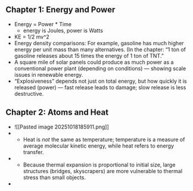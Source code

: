 ## Chapter 1: Energy and Power
- Energy = Power * Time
	- energy is Joules, power is Watts
- KE = 1/2 mv^2
- Energy density comparisons: For example, gasoline has much higher energy per unit mass than many alternatives. (In the chapter: “1 ton of gasoline releases about 15 times the energy of 1 ton of TNT.”
- A square mile of solar panels could produce as much power as a conventional power plant (depending on conditions) — showing scale issues in renewable energy.
- “Explosiveness” depends not just on total energy, but how quickly it is released (power) — fast release leads to damage; slow release is less destructive.
## Chapter 2: Atoms and Heat
- ![[Pasted image 20251018185911.png]]
- - Heat is _not_ the same as temperature; temperature is a measure of average molecular kinetic energy, while heat refers to energy transfer.
- - Because thermal expansion is proportional to initial size, large structures (bridges, skyscrapers) are more vulnerable to thermal stress than small objects.
- 
